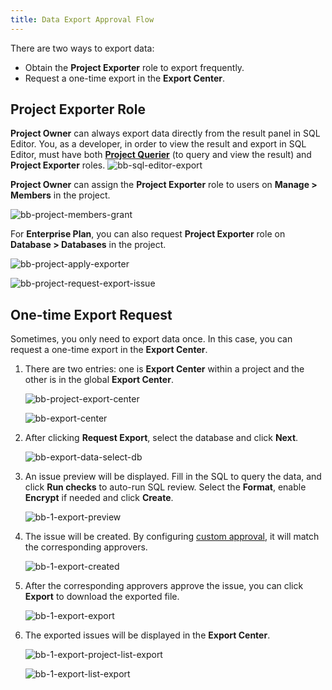 ```yaml
---
title: Data Export Approval Flow
---
```


There are two ways to export data:

- Obtain the **Project Exporter** role to export frequently.
- Request a one-time export in the **Export Center**.

## Project Exporter Role

**Project Owner** can always export data directly from the result panel in SQL Editor. You, as a developer, in order to view the result and export in SQL Editor, must have both [**Project Querier**](/docs/security/data-query) (to query and view the result) and **Project Exporter** roles.
   ![bb-sql-editor-export](/content/docs/security/data-query-and-export/bb-sql-editor-export.webp)

**Project Owner** can assign the **Project Exporter** role to users on **Manage > Members** in the project.

   ![bb-project-members-grant](/content/docs/security/data-query-and-export/bb-project-members-grant.webp)

For **Enterprise Plan**, you can also request **Project Exporter** role on **Database > Databases** in the project.

   ![bb-project-apply-exporter](/content/docs/security/data-query-and-export/bb-project-apply-exporter.webp)

   ![bb-project-request-export-issue](/content/docs/security/data-query-and-export/bb-project-request-export-issue.webp)
## One-time Export Request

Sometimes, you only need to export data once. In this case, you can request a one-time export in the **Export Center**.

1. There are two entries: one is **Export Center** within a project and the other is in the global **Export Center**.

   ![bb-project-export-center](/content/docs/security/data-query-and-export/bb-project-export-center.webp)

   ![bb-export-center](/content/docs/security/data-query-and-export/bb-export-center.webp)

1. After clicking **Request Export**, select the database and click **Next**.

   ![bb-export-data-select-db](/content/docs/security/data-query-and-export/bb-export-data-select-db.webp)

1. An issue preview will be displayed. Fill in the SQL to query the data, and click **Run checks** to auto-run SQL review. Select the **Format**, enable **Encrypt** if needed and click **Create**.

   ![bb-1-export-preview](/content/docs/security/data-query-and-export/bb-1-export-preview.webp)

1. The issue will be created. By configuring [custom approval](/docs/administration/custom-approval/), it will match the corresponding approvers.

   ![bb-1-export-created](/content/docs/security/data-query-and-export/bb-1-export-created.webp)

1. After the corresponding approvers approve the issue, you can click **Export** to download the exported file.

   ![bb-1-export-export](/content/docs/security/data-query-and-export/bb-1-export-export.webp)

1. The exported issues will be displayed in the **Export Center**.

   ![bb-1-export-project-list-export](/content/docs/security/data-query-and-export/bb-1-export-project-list-export.webp)

   ![bb-1-export-list-export](/content/docs/security/data-query-and-export/bb-1-export-list-export.webp)
